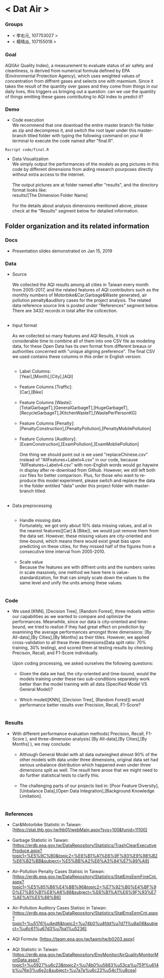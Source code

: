 # < Dat Air >

### Groups
* < 李右元, 107753027 >
* < 楊晴焱, 107155018 >

### Goal
AQI(Air Quality Index), a measurement to evaluate status of air safety and cleanliness, is derived from numerical formula defined by EPA (Environmental Protection Agency), which uses weighted values of concentration from diffrent gases and selects one with maxmium. Since it takes the result of the quantity over gases and they come from things in our daily lives, this triggers us bringing out a question: can we use the quantity of things emitting these gases contributing to AQI index to predict it?   
     

### Demo
* Code execution <br />
     We recommend that one download the entire master branch file folder as zip and decompress it, and switch the root layer under this master-branch titled folder with typing the following command on your R terminal to execute the code named after "final.R".  
```
Rscript code/final.R
```

* Data Visualization <br />
     We simply output the performances of the models as png pictures in this code by different dimensions from aiding research pourposes directly without extra access to the internet.<br />
     <br />
     The output pictures are at folder named after "results", and the directory format looks like:<br />
     results/[The Dimension Folder Name]<br />
     <br />
     For the details about analysis dimensions mentioned above, please check at the "Results" segment below for detailed information.
## Folder organization and its related information

### Docs
* Presentation slides demonstrated on Jan 15, 2019

### Data

* Source <br />     
     We collected the AQI results among all cities in Taiwan every month from 2005-2017, and the related features of AQI contributors  such as the monthly numbers of Motorbike&Car,Garbage&Waste generated, air pollution penalty&auditory cases for the project analysis. The related data reference source link is posted under "References" segment below. There are 3432 records in total after the collcection.<br /><br />
* Input format <br /><br />
     As we collected so many features and AQI Results, it took us considerable time to combine all of them into one CSV file as modeling data, for these Open Data has its own format from different breaus or authorities concerned with "unique aligning preference". The final CSV we used contains these columns in this order in English version: <br /> <br />


     * Label Columns:
     <br />    [Year],[Month],[City],[AQI]<br /><br />
     * Feature Columns [Traffic]:
     <br />    [Car],[Bike]<br /><br />
     * Feature Columns [Waste]:
     <br />    [TotalGarbageT],[GeneralGarbageT],[HugeGarbageT],[RecycleGarbageT],[KitchenWasteT],[WastePerPersonKG]<br /><br />
     * Feature Columns [Penalty]:
     <br />    [PenaltyConstruction],[PenaltyPollution],[PenaltyMobilePollution]<br /><br />
     * Feature Columns [Auditory]:
     <br />    [ExamConstruction],[ExamPollution],[ExamMobliePollution]<br /> <br />
     One thing we should point out is we used "replaceChinese.csv" instead of "AllFeatures+Labelv4.csv" in our code, because "AllFeatures+Labelv4.csv" with non-English words would go haywire in display after re-download from Github. However, we still left both csv files for better comparison. Plus, for those who want to re-produce this model experiment, please switch and replace the data in the folder entitled "data" under this project folder with master-branch titled.  <br /><br />   
* Data preprocessing <br /><br />
  * Handle missing data <br />
     Fortunately, we got only about 10% data missing values, and all in the nearest features([Car] & [Bike]), we would just remove them from the data set. However, these missing values are city-oriented and time-bound, which means there would exist great bias upon predicting on these cities, for they missed half of the figures from a consecutive time interval from 2005-2010. <br /><br />
  * Scale value <br />
    Because the features are with diffrent units and the numbers varies in scale massively, one method we have here is value-standardization, for that can simply scale down the values to the same level and unify the units among these values. <br /><br />   
     
### Code

* We used [KNN], [Decision Tree], [Random Forest], three mdoels within our capabilities as we wanted to compare and optimize the performances. Meanwhile, since our data is city-oriented and time-bound, we tried to realize if they had great effect on prediction by examining the average performances amongst three dimensions: [By All-data],[By Cities],[By Months] as their titles. However, we applied cross-validation to all these three dimensions(Data split ratio: 70% training, 30% testing), and scored them at testing results by checking Precison, Recall, and F1-Score individually. <br /><br />
     Upon coding processing, we asked ourselves the following questions:<br /><br />
     - Given the data we had, the city-oriented and time-bound, would the models training under these two sub-conditions separately work        better than the model training with all data (Specified Model VS General Model)? <br /><br />
     - Which model([KNN], [Decision Tree], [Random Forest]) would performance better results over Precision, Recall, F1-Score? <br /><br />


### Results

* With different performance evaluation methods( Precision, Recall, F1-Score ), and three-dimension analysis( [By All-data],[By Cities],[By Months] ), we may conclude:  <br /><br />
     * Although General Model with all data outwieghed almost 90%  of the other models with data under three dimensions, original data set had serious unbalance distribution which happened even under three dimensions split as well. The result here arose that we might need to do further statistical tests to clarify this.<br /><br />
     * The challenging parts of our projects lied in: [Poor Feature Diversity],[Unbalance Data],[Open Data Integration],[Background Knowledge Limitation].<br /><br />

### References
* Car&Motorbike Statistic in Taiwan: [https://stat.thb.gov.tw/hb01/webMain.aspx?sys=100&funid=11100] <br /><br />
* Garbage Statistic in Taiwan: [https://erdb.epa.gov.tw/DataRepository/Statistics/TrashClearExecutiveProduce.aspx?topic1=%E5%9C%B0&topic2=%E6%B1%A1%E6%9F%93%E9%98%B2%E6%B2%BB&subject=%E5%BB%A2%E6%A3%84%E7%89%A9] <br /><br />
* Air-Pollution Penalty Cases Statisic in Taiwan: [https://erdb.epa.gov.tw/DataRepository/Statistics/StatEmsEemFineCnt.aspx?topic1=%E5%85%B6%E4%BB%96&topic2=%E7%92%B0%E4%BF%9D%E7%B5%B1%E8%A8%88&subject=%E6%B1%A1%E6%9F%93%E7%AE%A1%E5%88%B6] <br /><br />
* Air-Pollution Auditory Cases Statisic in Taiwan: [https://erdb.epa.gov.tw/DataRepository/Statistics/StatEmsEemCnt.aspx?topic1=%u5176%u4ed6&topic2=%u74b0%u4fdd%u7d71%u8a08&subject=%u6c61%u67d3%u7ba1%u5236] <br /><br />
* AQI Formula: [https://taqm.epa.gov.tw/taqm/tw/b0203.aspx] <br /><br />
* AQI Statistic in Taiwan: [https://erdb.epa.gov.tw/DataRepository/EnvMonitor/AirQualityMonitorMonData.aspx?topic1=%u5927%u6c23&topic2=%u74b0%u5883%u53ca%u751f%u614b%u76e3%u6e2c&subject=%u7a7a%u6c23%u54c1%u8cea] <br /><br />
